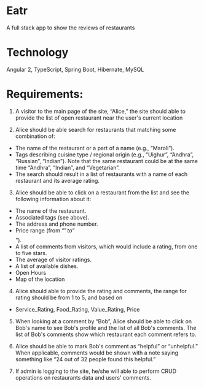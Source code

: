 # Eatr
A full stack app to show the reviews of restaurants

# Technology
Angular 2, TypeScript, Spring Boot, Hibernate, MySQL

# Requirements:
1. A visitor to the main page of the site, “Alice,”  the site should able to provide the list of open restaurant near the user's current location

2. Alice should be able search for restaurants that matching some combination of:
 - The name of the restaurant or a part of a name (e.g., “Maroli”).
 - Tags describing cuisine type / regional origin (e.g., “Uighur”, “Andhra”, “Russian”, “Indian”). Note that the same restaurant could be at the same time “Andhra”, “Indian”, and “Vegetarian”.
 - The search should result in a list of restaurants with a name of each restaurant and its average rating.

3. Alice should be able to click on a restaurant from the list and see the following information about it:
  - The name of the restaurant.
  - Associated tags (see above).
  - The address and phone number.
  - Price range (from “$” to “$$$$$”).
  - A list of comments from visitors, which would include a rating, from one to five stars.
  - The average of visitor ratings.
  - A list of available dishes.
  - Open Hours
  - Map of the location
  
4. Alice should able to provide the rating and comments, the range for rating should be from 1 to 5, and based on 
  - Service_Rating, Food_Rating, Value_Rating, Price
  
5.  When looking at a comment by “Bob”, Alice should be able to click on Bob's name to see Bob's profile
and the list of all Bob's comments. The list of Bob's comments show which restaurant each comment refers to.

6. Alice should be able to mark Bob's comment as “helpful” or “unhelpful.” When applicable, comments 
would be shown with a note saying something like “24 out of 32 people found this helpful.”

7. If admin is logging to the site, he/she will able to perform CRUD operations on restaurants data and users' comments.

